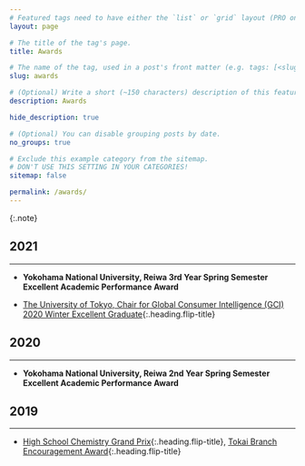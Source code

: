 ```yaml
---
# Featured tags need to have either the `list` or `grid` layout (PRO only).
layout: page

# The title of the tag's page.
title: Awards

# The name of the tag, used in a post's front matter (e.g. tags: [<slug>]).
slug: awards

# (Optional) Write a short (~150 characters) description of this featured tag.
description: Awards

hide_description: true

# (Optional) You can disable grouping posts by date.
no_groups: true

# Exclude this example category from the sitemap.
# DON'T USE THIS SETTING IN YOUR CATEGORIES!
sitemap: false

permalink: /awards/
---
```



{:.note}

## 2021
----------------------------------------------------------------
* **Yokohama National University, Reiwa 3rd Year Spring Semester Excellent Academic Performance Award**
 
* [The University of Tokyo, Chair for Global Consumer Intelligence (GCI) 2020 Winter Excellent Graduate]{:.heading.flip-title}
  
## 2020
----------------------------------------------------------------
* **Yokohama National University, Reiwa 2nd Year Spring Semester Excellent Academic Performance Award**
  
## 2019
----------------------------------------------------------------
* [High School Chemistry Grand Prix]{:.heading.flip-title}, [Tokai Branch Encouragement Award]{:.heading.flip-title}


[The University of Tokyo, Chair for Global Consumer Intelligence (GCI) 2020 Winter excellent graduate]: https://gci.t.u-tokyo.ac.jp/gci2020winter-honors/
  
[High School Chemistry Grand Prix]: https://gp.csj.jp/ 
[Tokai Branch Encouragement Award]: http://tokai.chemistry.or.jp/award_2020.html
